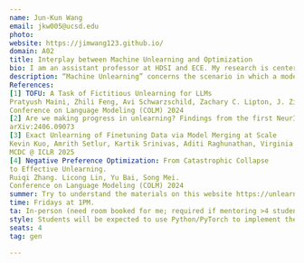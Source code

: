 ```yaml
---
name: Jun-Kun Wang
email: jkw005@ucsd.edu
photo: 
website: https://jimwang123.github.io/
domain: A02
title: Interplay between Machine Unlearning and Optimization
bio: I am an assistant professor at HDSI and ECE. My research is centered around optimization and its connections with statistics and machine learning.
description: “Machine Unlearning” concerns the scenario in which a model trained by an algorithm on a dataset is updated to respond to a request to "delete" certain sample points used in its training. The motivation arises due to the recent success of Large Language Models (LLMs) and other foundation models that are potentially trained on large corpora of data, some of which might contain copyrighted data points. Developing methods to tackle this problem has become an urgent need, partially due to recent= regulations such as the EU's *Right to be Forgotten*. In this project, we will first review related works, e.g., [1]-[4]. We will then consider developing our own methods. Students working on this project will be required to implement and conduct comprehensive experiments to test the proposed methods using Python/PyTorch.
References:
[1] TOFU: A Task of Fictitious Unlearning for LLMs
Pratyush Maini, Zhili Feng, Avi Schwarzschild, Zachary C. Lipton, J. Zico Kolter.
Conference on Language Modeling (COLM) 2024
[2] Are we making progress in unlearning? Findings from the first NeurIPS unlearning competition. Triantafillou et al.
arXiv:2406.09073
[3] Exact Unlearning of Finetuning Data via Model Merging at Scale
Kevin Kuo, Amrith Setlur, Kartik Srinivas, Aditi Raghunathan, Virginia Smith.
MCDC @ ICLR 2025
[4] Negative Preference Optimization: From Catastrophic Collapse
to Effective Unlearning.
Ruiqi Zhang. Licong Lin, Yu Bai, Song Mei.
Conference on Language Modeling (COLM) 2024
summer: Try to understand the materials on this website https://unlearning-challenge.github.io/. We will test our algorithms by following the experimental setup and the datasets detailed on this site.  
time: Fridays at 1PM. 
ta: In-person (need room booked for me; required if mentoring >4 students in-person)
style: Students will be expected to use Python/PyTorch to implement their algorithms (and should be able to code).
seats: 4
tag: gen

---
```

